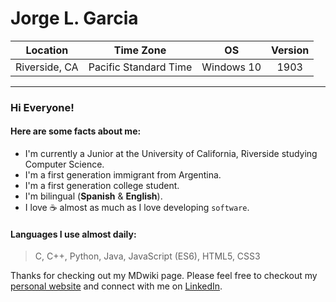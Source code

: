 # Jorge L. Garcia
| Location              | Time Zone             | OS                    |Version                |
|:---------------------:|:---------------------:|:---------------------:|:---------------------:|
| Riverside, CA         | Pacific Standard Time | Windows 10            | 1903                  |
---
### Hi Everyone!
#### Here are some facts about me:
* I'm currently a Junior at the University of California, Riverside studying Computer Science. 
* I'm a first generation immigrant from Argentina.
* I'm a first generation college student.
* I'm bilingual (**Spanish** & **English**).
* I love ☕️ almost as much as I love developing `software`.

#### Languages I use almost daily:
> C, C++, Python, Java, JavaScript (ES6), HTML5, CSS3

Thanks for checking out my MDwiki page. 
Please feel free to checkout my [personal website](https://jorgegarcia.co "Jorge L. Garcia") and connect with me on [LinkedIn](https://www.linkedin.com/in/jorge-garcia-7217b3110/).
